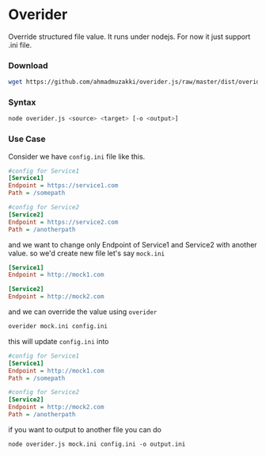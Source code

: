 # Overider
Override structured file value. It runs under nodejs. For now it just support .ini file.


### Download
```bash
wget https://github.com/ahmadmuzakki/overider.js/raw/master/dist/overider.js
```
### Syntax
```bash
node overider.js <source> <target> [-o <output>]
```
### Use Case
Consider we have `config.ini` file like this.

```ini 
#config for Service1
[Service1]
Endpoint = https://service1.com
Path = /somepath

#config for Service2
[Service2]
Endpoint = https://service2.com
Path = /anotherpath
```

and we want to change only Endpoint of Service1 and Service2 with another value. so we'd create new file let's say `mock.ini`

```ini
[Service1]
Endpoint = http://mock1.com

[Service2]
Endpoint = http://mock2.com
```

and we can override the value using `overider`
```bash
overider mock.ini config.ini
```

this will update `config.ini` into
```ini
#config for Service1
[Service1]
Endpoint = http://mock1.com
Path = /somepath

#config for Service2
[Service2]
Endpoint = http://mock2.com
Path = /anotherpath
```

if you want to output to another file you can do 

`node overider.js mock.ini config.ini -o output.ini`
